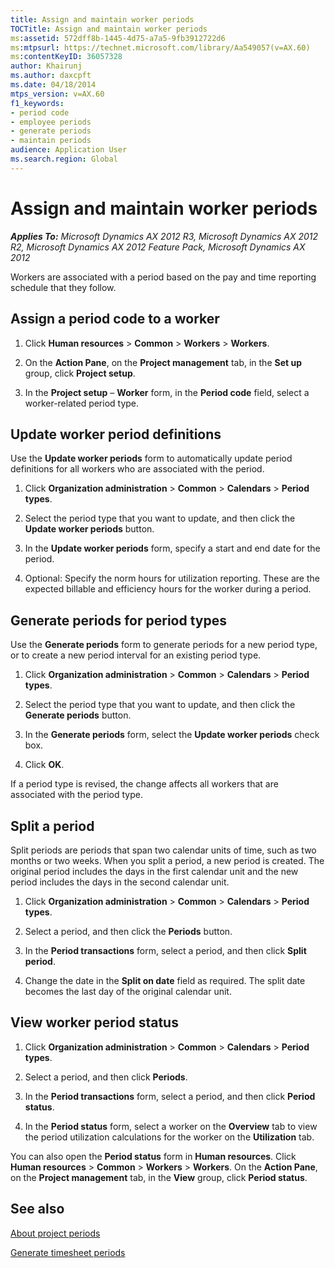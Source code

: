 ```yaml
---
title: Assign and maintain worker periods
TOCTitle: Assign and maintain worker periods
ms:assetid: 572dff8b-1445-4d75-a7a5-9fb3912722d6
ms:mtpsurl: https://technet.microsoft.com/library/Aa549057(v=AX.60)
ms:contentKeyID: 36057328
author: Khairunj
ms.author: daxcpft
ms.date: 04/18/2014
mtps_version: v=AX.60
f1_keywords:
- period code
- employee periods
- generate periods
- maintain periods
audience: Application User
ms.search.region: Global
---
```


# Assign and maintain worker periods 


_**Applies To:** Microsoft Dynamics AX 2012 R3, Microsoft Dynamics AX 2012 R2, Microsoft Dynamics AX 2012 Feature Pack, Microsoft Dynamics AX 2012_

Workers are associated with a period based on the pay and time reporting schedule that they follow.

## Assign a period code to a worker

1.  Click **Human resources** \> **Common** \> **Workers** \> **Workers**.

2.  On the **Action Pane**, on the **Project management** tab, in the **Set up** group, click **Project setup**.

3.  In the **Project setup** – **Worker** form, in the **Period code** field, select a worker-related period type.

## Update worker period definitions

Use the **Update worker periods** form to automatically update period definitions for all workers who are associated with the period.

1.  Click **Organization administration** \> **Common** \> **Calendars** \> **Period types**.

2.  Select the period type that you want to update, and then click the **Update worker periods** button.

3.  In the **Update worker periods** form, specify a start and end date for the period.

4.  Optional: Specify the norm hours for utilization reporting. These are the expected billable and efficiency hours for the worker during a period.

## Generate periods for period types

Use the **Generate periods** form to generate periods for a new period type, or to create a new period interval for an existing period type.

1.  Click **Organization administration** \> **Common** \> **Calendars** \> **Period types**.

2.  Select the period type that you want to update, and then click the **Generate periods** button.

3.  In the **Generate periods** form, select the **Update worker periods** check box.

4.  Click **OK**.

If a period type is revised, the change affects all workers that are associated with the period type.

## Split a period

Split periods are periods that span two calendar units of time, such as two months or two weeks. When you split a period, a new period is created. The original period includes the days in the first calendar unit and the new period includes the days in the second calendar unit.

1.  Click **Organization administration** \> **Common** \> **Calendars** \> **Period types**.

2.  Select a period, and then click the **Periods** button.

3.  In the **Period transactions** form, select a period, and then click **Split period**.

4.  Change the date in the **Split on date** field as required. The split date becomes the last day of the original calendar unit.

## View worker period status

1.  Click **Organization administration** \> **Common** \> **Calendars** \> **Period types**.

2.  Select a period, and then click **Periods**.

3.  In the **Period transactions** form, select a period, and then click **Period status**.

4.  In the **Period status** form, select a worker on the **Overview** tab to view the period utilization calculations for the worker on the **Utilization** tab.

You can also open the **Period status** form in **Human resources**. Click **Human resources** \> **Common** \> **Workers** \> **Workers**. On the **Action Pane**, on the **Project management** tab, in the **View** group, click **Period status**.

## See also

[About project periods](about-project-periods.md)

[Generate timesheet periods](generate-timesheet-periods.md)

  


